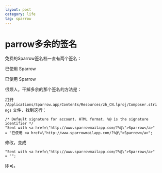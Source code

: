 ```yaml
---
layout: post
category: life
tag: sparrow
---
```


parrow多余的签名
===

免费的Sparrow签名档一直有两个签名：

已使用 Sparrow

已使用 Sparrow

很烦人。干掉多余的那个签名的方法是：

打开 `/Applications/Sparrow.app/Contents/Resources/zh_CN.lproj/Composer.strings` 文件，找到这行：

    /* Default signature for account. HTML format. %@ is the signature identifier */
    "Sent with <a href=\"http://www.sparrowmailapp.com/?%@\">Sparrow</a>" = "已使用 <a href=\"http://www.sparrowmailapp.com/?%@\">Sparrow</a>";

修改，变成 

    "Sent with <a href=\"http://www.sparrowmailapp.com/?%@\">Sparrow</a>" = ""; 

即可。
